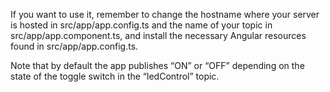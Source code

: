 If you want to use it, remember to change the hostname where your server is hosted in src/app/app.config.ts and the name of your topic in src/app/app.component.ts, and install the necessary Angular resources found in src/app/app.config.ts.

Note that by default the app publishes “ON” or “OFF” depending on the state of the toggle switch in the “ledControl” topic.
